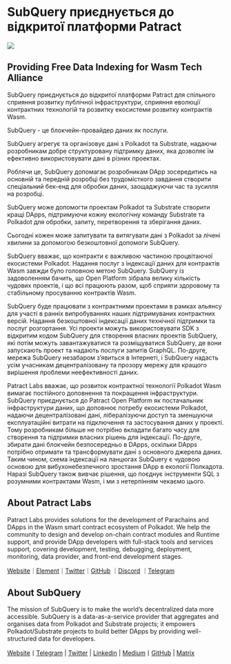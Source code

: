 # SubQuery приєднується до відкритої платформи Patract

![](https://miro.medium.com/max/1400/0*0inUQ8U1g9auTjfU)

## Providing Free Data Indexing for Wasm Tech Alliance

SubQuery приєднується до відкритої платформи Patract для спільного сприяння розвитку публічної інфраструктури, сприяння еволюції контрактних технологій та розвитку екосистеми розвитку контрактів Wasm.

SubQuery - це блокчейн-провайдер даних як послуги.

SubQuery агрегує та організовує дані з Polkadot та Substrate, надаючи розробникам добре структуровану підтримку даних, яка дозволяє їм ефективно використовувати дані в різних проектах.

Роблячи це, SubQuery допомагає розробникам DApp зосередитись на основній та передній розробці без трудомісткого завдання створити спеціальний бек-енд для обробки даних, заощаджуючи час та зусилля на розробці.

SubQuery може допомогти проектам Polkadot та Substrate створити кращі DApps, підтримуючи кожну екологічну команду Substrate та Polkadot для обробки, запиту, перетворення та зберігання даних.

Сьогодні кожен може запитувати та витягувати дані з Polkadot за лічені хвилини за допомогою безкоштовної допомоги SubQuery.

SubQuery вважає, що контракти є важливою частиною процвітаючої екосистеми Polkadot. Надання послуг з індексації даних для контрактів Wasm завжди було головною метою SubQuery. SubQuery із задоволенням бачить, що Open Platform зібрала велику кількість чудових проектів, і що всі працюють разом, щоб сприяти здоровому та стабільному просуванню контрактів Wasm.

SubQuery буде працювати з контрактними проектами в рамках альянсу для участі в ранніх випробуваннях наших підтримуваних контрактних версій. Надання безкоштовної індексації даних технічної підтримки та послуг розгортання. Усі проекти можуть використовувати SDK з відкритим кодом SubQuery для створення власних проектів SubQuery, які потім можуть завантажуватися та розміщуватися SubQuery, де вони запускають проект та надають послуги запитів GraphQL. По-друге, мережа SubQuery незабаром з’явиться в Інтернеті, і SubQuery надасть усім учасникам децентралізовану та прозору мережу для кращого вирішення проблеми неефективності даних.

Patract Labs вважає, що розвиток контрактної технології Polkadot Wasm вимагає постійного доповнення та покращення інфраструктури. SubQuery приєднується до Patract Open Platform як постачальник інфраструктури даних, що доповнює потребу екосистеми Polkadot, надаючи децентралізовані дані, лібералізуючи доступ та зменшуючи експлуатаційні витрати на підключення та застосування даних у проекті. Тому розробникам більше не потрібно вкладати багато часу для створення та підтримки власних рішень для індексації. По-друге, збирати дані блокчейн безпосередньо в DApps, оскільки DApps потрібно отримати та трансформувати дані з основного джерела даних. Таким чином, схема індексації на ланцюгах SubQuery є чудовою основою для вибухонебезпечного зростання DApp в екології Полкадота. Наразі SubQuery також вивчає рішення, що поєднує інструменти SQL з розумними контрактами Wasm, і ми з нетерпінням чекаємо цього.

## About Patract Labs

Patract Labs provides solutions for the development of Parachains and DApps in the Wasm smart contract ecosystem of Polkadot. We help the community to design and develop on-chain contract modules and Runtime support, and provide DApp developers with full-stack tools and services support, covering development, testing, debugging, deployment, monitoring, data provider, and front-end development stages.

[Website](https://patract.io/)｜[Element](https://app.element.io/#/room/#PatractLabsDev:matrix.org)｜[Twitter](https://twitter.com/PatractLabs)｜[GitHub](https://github.com/patractlabs) ｜[Discord](https://discord.gg/yMRMqcAb24) ｜[Telegram](https://t.me/patract)

## About SubQuery

The mission of SubQuery is to make the world’s decentralized data more accessible. SubQuery is a data-as-a-service provider that aggregates and organises data from Polkadot and Substrate projects; it empowers Polkadot/Substrate projects to build better DApps by providing well-structured data for developers.

[Website](https://www.subquery.network/)丨[Telegram](https://t.me/subquerynetwork) | [Twitter](https://twitter.com/subquerynetwork) | [Linkedin](https://www.linkedin.com/company/subquery) | [Medium](https://subquery.medium.com/)丨[GitHub](https://github.com/subquery/subql) | [Matrix](https://matrix.to/#/#subquery:matrix.org)
